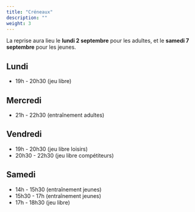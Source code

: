 ```yaml
---
title: "Créneaux"
description: ""
weight: 3
---
```


La reprise aura lieu le **lundi 2 septembre** pour les adultes, et le **samedi 7 septembre** pour les jeunes.

## Lundi

- 19h - 20h30 (jeu libre)

## Mercredi

- 21h - 22h30 (entraînement adultes)

## Vendredi

- 19h - 20h30 (jeu libre loisirs)
- 20h30 - 22h30 (jeu libre compétiteurs)

## Samedi

- 14h - 15h30 (entraînement jeunes)
- 15h30 - 17h (entraînement jeunes)
- 17h - 18h30 (jeu libre)
